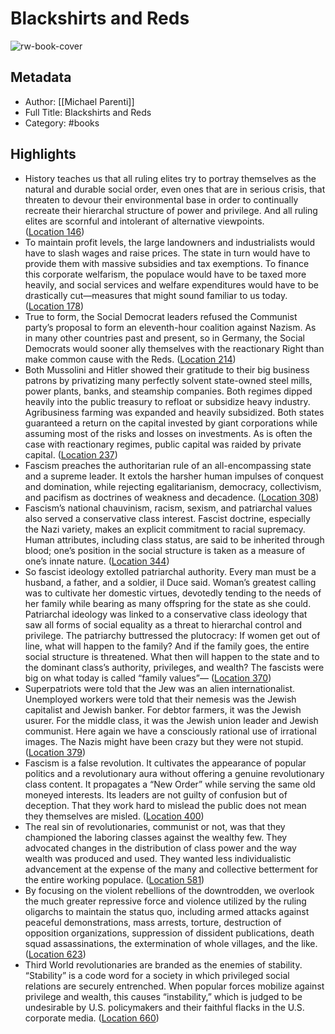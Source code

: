 # Blackshirts and Reds

![rw-book-cover](https://m.media-amazon.com/images/I/71UQ3oQRbbL._SY160.jpg)

## Metadata
- Author: [[Michael Parenti]]
- Full Title: Blackshirts and Reds
- Category: #books

## Highlights
- History teaches us that all ruling elites try to portray themselves as the natural and durable social order, even ones that are in serious crisis, that threaten to devour their environmental base in order to continually recreate their hierarchal structure of power and privilege. And all ruling elites are scornful and intolerant of alternative viewpoints. ([Location 146](https://readwise.io/to_kindle?action=open&asin=B08HSLQZ1G&location=146))
- To maintain profit levels, the large landowners and industrialists would have to slash wages and raise prices. The state in turn would have to provide them with massive subsidies and tax exemptions. To finance this corporate welfarism, the populace would have to be taxed more heavily, and social services and welfare expenditures would have to be drastically cut—measures that might sound familiar to us today. ([Location 178](https://readwise.io/to_kindle?action=open&asin=B08HSLQZ1G&location=178))
- True to form, the Social Democrat leaders refused the Communist party’s proposal to form an eleventh-hour coalition against Nazism. As in many other countries past and present, so in Germany, the Social Democrats would sooner ally themselves with the reactionary Right than make common cause with the Reds. ([Location 214](https://readwise.io/to_kindle?action=open&asin=B08HSLQZ1G&location=214))
- Both Mussolini and Hitler showed their gratitude to their big business patrons by privatizing many perfectly solvent state-owned steel mills, power plants, banks, and steamship companies. Both regimes dipped heavily into the public treasury to refloat or subsidize heavy industry. Agribusiness farming was expanded and heavily subsidized. Both states guaranteed a return on the capital invested by giant corporations while assuming most of the risks and losses on investments. As is often the case with reactionary regimes, public capital was raided by private capital. ([Location 237](https://readwise.io/to_kindle?action=open&asin=B08HSLQZ1G&location=237))
- Fascism preaches the authoritarian rule of an all-encompassing state and a supreme leader. It extols the harsher human impulses of conquest and domination, while rejecting egalitarianism, democracy, collectivism, and pacifism as doctrines of weakness and decadence. ([Location 308](https://readwise.io/to_kindle?action=open&asin=B08HSLQZ1G&location=308))
- Fascism’s national chauvinism, racism, sexism, and patriarchal values also served a conservative class interest. Fascist doctrine, especially the Nazi variety, makes an explicit commitment to racial supremacy. Human attributes, including class status, are said to be inherited through blood; one’s position in the social structure is taken as a measure of one’s innate nature. ([Location 344](https://readwise.io/to_kindle?action=open&asin=B08HSLQZ1G&location=344))
- So fascist ideology extolled patriarchal authority. Every man must be a husband, a father, and a soldier, il Duce said. Woman’s greatest calling was to cultivate her domestic virtues, devotedly tending to the needs of her family while bearing as many offspring for the state as she could. Patriarchal ideology was linked to a conservative class ideology that saw all forms of social equality as a threat to hierarchal control and privilege. The patriarchy buttressed the plutocracy: If women get out of line, what will happen to the family? And if the family goes, the entire social structure is threatened. What then will happen to the state and to the dominant class’s authority, privileges, and wealth? The fascists were big on what today is called “family values”— ([Location 370](https://readwise.io/to_kindle?action=open&asin=B08HSLQZ1G&location=370))
- Superpatriots were told that the Jew was an alien internationalist. Unemployed workers were told that their nemesis was the Jewish capitalist and Jewish banker. For debtor farmers, it was the Jewish usurer. For the middle class, it was the Jewish union leader and Jewish communist. Here again we have a consciously rational use of irrational images. The Nazis might have been crazy but they were not stupid. ([Location 379](https://readwise.io/to_kindle?action=open&asin=B08HSLQZ1G&location=379))
- Fascism is a false revolution. It cultivates the appearance of popular politics and a revolutionary aura without offering a genuine revolutionary class content. It propagates a “New Order” while serving the same old moneyed interests. Its leaders are not guilty of confusion but of deception. That they work hard to mislead the public does not mean they themselves are misled. ([Location 400](https://readwise.io/to_kindle?action=open&asin=B08HSLQZ1G&location=400))
- The real sin of revolutionaries, communist or not, was that they championed the laboring classes against the wealthy few. They advocated changes in the distribution of class power and the way wealth was produced and used. They wanted less individualistic advancement at the expense of the many and collective betterment for the entire working populace. ([Location 581](https://readwise.io/to_kindle?action=open&asin=B08HSLQZ1G&location=581))
- By focusing on the violent rebellions of the downtrodden, we overlook the much greater repressive force and violence utilized by the ruling oligarchs to maintain the status quo, including armed attacks against peaceful demonstrations, mass arrests, torture, destruction of opposition organizations, suppression of dissident publications, death squad assassinations, the extermination of whole villages, and the like. ([Location 623](https://readwise.io/to_kindle?action=open&asin=B08HSLQZ1G&location=623))
- Third World revolutionaries are branded as the enemies of stability. “Stability” is a code word for a society in which privileged social relations are securely entrenched. When popular forces mobilize against privilege and wealth, this causes “instability,” which is judged to be undesirable by U.S. policymakers and their faithful flacks in the U.S. corporate media. ([Location 660](https://readwise.io/to_kindle?action=open&asin=B08HSLQZ1G&location=660))
